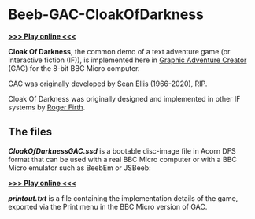 # Beeb-GAC-CloakOfDarkness
[**>>> Play online <<<**](http://bbcmicro.co.uk//jsbeeb/play.php?autoboot&disc=https://raw.githubusercontent.com/ahope1/Beeb-GAC-CloakOfDarkness/main/CloakOfDarknessGAC.ssd)

**Cloak Of Darkness**, the common demo of a text adventure game (or interactive fiction (IF)), is implemented here in [Graphic Adventure Creator](https://en.wikipedia.org/wiki/Graphic_Adventure_Creator) (GAC) for the 8-bit BBC Micro computer. 

GAC was originally developed by [Sean Ellis](https://www.skeptic.org.uk/2020/11/sean-ellis-1966-2020/) (1966-2020), RIP.

Cloak Of Darkness was originally designed and implemented in other IF systems by [Roger Firth](https://mipmip.org/IFrescue/rf/).


## The files

***CloakOfDarknessGAC.ssd*** is a bootable disc-image file in Acorn DFS format that can be used with a real BBC Micro computer or with a BBC Micro emulator such as BeebEm or JSBeeb:

[**>>> Play online <<<**](http://bbcmicro.co.uk//jsbeeb/play.php?autoboot&disc=https://raw.githubusercontent.com/ahope1/Beeb-GAC-CloakOfDarkness/main/CloakOfDarknessGAC.ssd)

***printout.txt*** is a file containing the implementation details of the game, exported via the Print menu in the BBC Micro version of GAC. 

